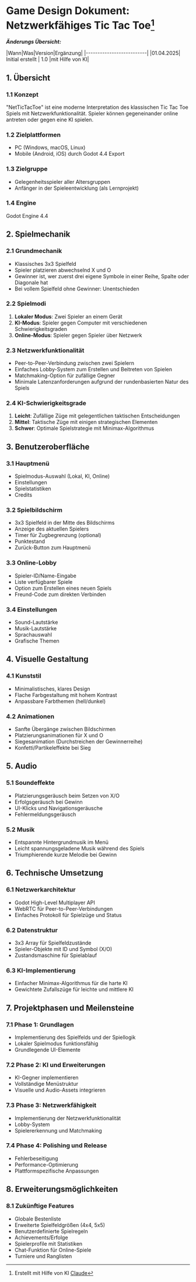 # Game Design Dokument: Netzwerkfähiges Tic Tac Toe[^1]

***Änderungs Übersicht:***

|Wann|Was|Version|Ergänzung|
|--------------------------|
|01.04.2025| Initial erstellt | 1.0 |mit Hilfe von KI|
<!--
|||||
|||||
|||||
-->
## 1. Übersicht

### 1.1 Konzept
"NetTicTacToe" ist eine moderne Interpretation des klassischen Tic Tac Toe Spiels mit Netzwerkfunktionalität. Spieler können gegeneinander online antreten oder gegen eine KI spielen.

### 1.2 Zielplattformen
- PC (Windows, macOS, Linux)
- Mobile (Android, iOS) durch Godot 4.4 Export

### 1.3 Zielgruppe
- Gelegenheitsspieler aller Altersgruppen
- Anfänger in der Spieleentwicklung (als Lernprojekt)

### 1.4 Engine
Godot Engine 4.4

## 2. Spielmechanik

### 2.1 Grundmechanik
- Klassisches 3x3 Spielfeld
- Spieler platzieren abwechselnd X und O
- Gewinner ist, wer zuerst drei eigene Symbole in einer Reihe, Spalte oder Diagonale hat
- Bei vollem Spielfeld ohne Gewinner: Unentschieden

### 2.2 Spielmodi
1. **Lokaler Modus**: Zwei Spieler an einem Gerät
2. **KI-Modus**: Spieler gegen Computer mit verschiedenen Schwierigkeitsgraden
3. **Online-Modus**: Spieler gegen Spieler über Netzwerk

### 2.3 Netzwerkfunktionalität
- Peer-to-Peer-Verbindung zwischen zwei Spielern
- Einfaches Lobby-System zum Erstellen und Beitreten von Spielen
- Matchmaking-Option für zufällige Gegner
- Minimale Latenzanforderungen aufgrund der rundenbasierten Natur des Spiels

### 2.4 KI-Schwierigkeitsgrade
1. **Leicht**: Zufällige Züge mit gelegentlichen taktischen Entscheidungen
2. **Mittel**: Taktische Züge mit einigen strategischen Elementen
3. **Schwer**: Optimale Spielstrategie mit Minimax-Algorithmus

## 3. Benutzeroberfläche

### 3.1 Hauptmenü
- Spielmodus-Auswahl (Lokal, KI, Online)
- Einstellungen
- Spielstatistiken
- Credits

### 3.2 Spielbildschirm
- 3x3 Spielfeld in der Mitte des Bildschirms
- Anzeige des aktuellen Spielers
- Timer für Zugbegrenzung (optional)
- Punktestand
- Zurück-Button zum Hauptmenü

### 3.3 Online-Lobby
- Spieler-ID/Name-Eingabe
- Liste verfügbarer Spiele
- Option zum Erstellen eines neuen Spiels
- Freund-Code zum direkten Verbinden

### 3.4 Einstellungen
- Sound-Lautstärke
- Musik-Lautstärke
- Sprachauswahl
- Grafische Themen

## 4. Visuelle Gestaltung

### 4.1 Kunststil
- Minimalistisches, klares Design
- Flache Farbgestaltung mit hohem Kontrast
- Anpassbare Farbthemen (hell/dunkel)

### 4.2 Animationen
- Sanfte Übergänge zwischen Bildschirmen
- Platzierungsanimationen für X und O
- Siegesanimation (Durchstreichen der Gewinnerreihe)
- Konfetti/Partikeleffekte bei Sieg

## 5. Audio

### 5.1 Soundeffekte
- Platzierungsgeräusch beim Setzen von X/O
- Erfolgsgeräusch bei Gewinn
- UI-Klicks und Navigationsgeräusche
- Fehlermeldungsgeräusch

### 5.2 Musik
- Entspannte Hintergrundmusik im Menü
- Leicht spannungsgeladene Musik während des Spiels
- Triumphierende kurze Melodie bei Gewinn

## 6. Technische Umsetzung

### 6.1 Netzwerkarchitektur
- Godot High-Level Multiplayer API
- WebRTC für Peer-to-Peer-Verbindungen
- Einfaches Protokoll für Spielzüge und Status

### 6.2 Datenstruktur
- 3x3 Array für Spielfeldzustände
- Spieler-Objekte mit ID und Symbol (X/O)
- Zustandsmaschine für Spielablauf

### 6.3 KI-Implementierung
- Einfacher Minimax-Algorithmus für die harte KI
- Gewichtete Zufallszüge für leichte und mittlere KI

## 7. Projektphasen und Meilensteine

### 7.1 Phase 1: Grundlagen
- Implementierung des Spielfelds und der Spiellogik
- Lokaler Spielmodus funktionsfähig
- Grundlegende UI-Elemente

### 7.2 Phase 2: KI und Erweiterungen
- KI-Gegner implementieren
- Vollständige Menüstruktur
- Visuelle und Audio-Assets integrieren

### 7.3 Phase 3: Netzwerkfähigkeit
- Implementierung der Netzwerkfunktionalität
- Lobby-System
- Spielererkennung und Matchmaking

### 7.4 Phase 4: Polishing und Release
- Fehlerbeseitigung
- Performance-Optimierung
- Plattformspezifische Anpassungen

## 8. Erweiterungsmöglichkeiten

### 8.1 Zukünftige Features
- Globale Bestenliste
- Erweiterte Spielfeldgrößen (4x4, 5x5)
- Benutzerdefinierte Spielregeln
- Achievements/Erfolge
- Spielerprofile mit Statistiken
- Chat-Funktion für Online-Spiele
- Turniere und Ranglisten



[^1]: Erstellt mit Hilfe von KI
  [Claude](https://www.claude.ai)